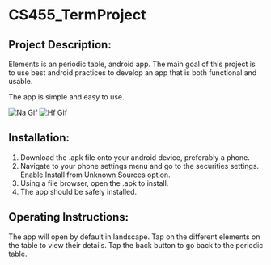 # CS455_TermProject

## Project Description:
Elements is an periodic table, android app. The main goal of this
project is to use best android practices to develop an app that is both
functional and usable.

The app is simple and easy to use.

![Na Gif](https://media.giphy.com/media/4y58N7FpfTpT4zWfaw/giphy.gif)
![Hf Gif](https://media.giphy.com/media/4y58N7FpfTpT4zWfaw/giphy.gif)

## Installation:
1. Download the .apk file onto your android device, preferably a phone.
2. Navigate to your phone settings menu and go to the securities
   settings. Enable Install from Unknown Sources option.
3. Using a file browser, open the .apk to install.
4. The app should be safely installed.

## Operating Instructions:
The app will open by default in landscape. Tap on the different elements
on the table to view their details. Tap the back button to go back to
the periodic table.

